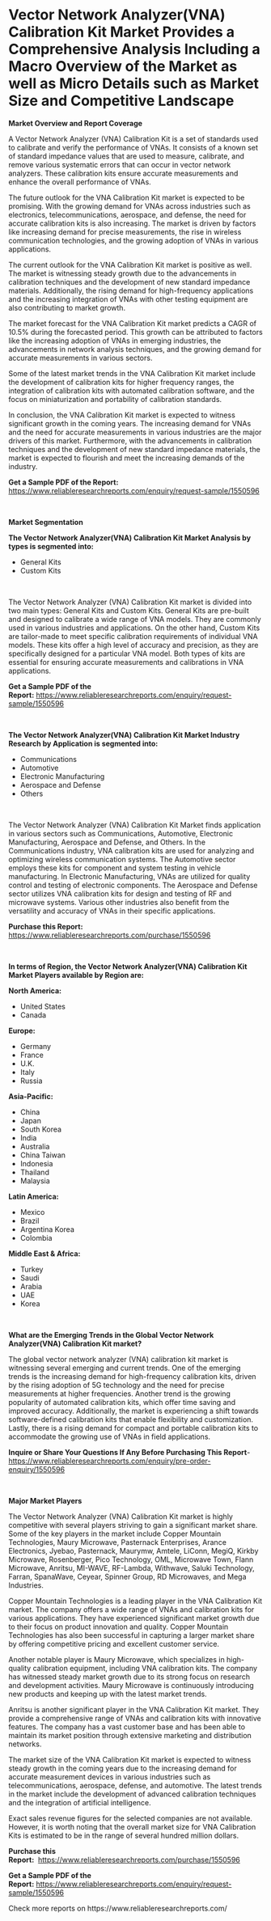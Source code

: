<p><h1>Vector Network Analyzer(VNA) Calibration Kit Market Provides a Comprehensive Analysis Including a Macro Overview of the Market as well as Micro Details such as Market Size and Competitive Landscape</h1></p><p><strong>Market Overview and Report Coverage</strong></p>
<p><p>A Vector Network Analyzer (VNA) Calibration Kit is a set of standards used to calibrate and verify the performance of VNAs. It consists of a known set of standard impedance values that are used to measure, calibrate, and remove various systematic errors that can occur in vector network analyzers. These calibration kits ensure accurate measurements and enhance the overall performance of VNAs.</p><p>The future outlook for the VNA Calibration Kit market is expected to be promising. With the growing demand for VNAs across industries such as electronics, telecommunications, aerospace, and defense, the need for accurate calibration kits is also increasing. The market is driven by factors like increasing demand for precise measurements, the rise in wireless communication technologies, and the growing adoption of VNAs in various applications.</p><p>The current outlook for the VNA Calibration Kit market is positive as well. The market is witnessing steady growth due to the advancements in calibration techniques and the development of new standard impedance materials. Additionally, the rising demand for high-frequency applications and the increasing integration of VNAs with other testing equipment are also contributing to market growth.</p><p>The market forecast for the VNA Calibration Kit market predicts a CAGR of 10.5% during the forecasted period. This growth can be attributed to factors like the increasing adoption of VNAs in emerging industries, the advancements in network analysis techniques, and the growing demand for accurate measurements in various sectors.</p><p>Some of the latest market trends in the VNA Calibration Kit market include the development of calibration kits for higher frequency ranges, the integration of calibration kits with automated calibration software, and the focus on miniaturization and portability of calibration standards.</p><p>In conclusion, the VNA Calibration Kit market is expected to witness significant growth in the coming years. The increasing demand for VNAs and the need for accurate measurements in various industries are the major drivers of this market. Furthermore, with the advancements in calibration techniques and the development of new standard impedance materials, the market is expected to flourish and meet the increasing demands of the industry.</p></p>
<p><strong>Get a Sample PDF of the Report:</strong> <a href="https://www.reliableresearchreports.com/enquiry/request-sample/1550596">https://www.reliableresearchreports.com/enquiry/request-sample/1550596</a></p>
<p>&nbsp;</p>
<p><strong>Market Segmentation</strong></p>
<p><strong>The Vector Network Analyzer(VNA) Calibration Kit Market Analysis by types is segmented into:</strong></p>
<p><ul><li>General Kits</li><li>Custom Kits</li></ul></p>
<p>&nbsp;</p>
<p><p>The Vector Network Analyzer (VNA) Calibration Kit market is divided into two main types: General Kits and Custom Kits. General Kits are pre-built and designed to calibrate a wide range of VNA models. They are commonly used in various industries and applications. On the other hand, Custom Kits are tailor-made to meet specific calibration requirements of individual VNA models. These kits offer a high level of accuracy and precision, as they are specifically designed for a particular VNA model. Both types of kits are essential for ensuring accurate measurements and calibrations in VNA applications.</p></p>
<p><strong>Get a Sample PDF of the Report:</strong>&nbsp;<a href="https://www.reliableresearchreports.com/enquiry/request-sample/1550596">https://www.reliableresearchreports.com/enquiry/request-sample/1550596</a></p>
<p>&nbsp;</p>
<p><strong>The Vector Network Analyzer(VNA) Calibration Kit Market Industry Research by Application is segmented into:</strong></p>
<p><ul><li>Communications</li><li>Automotive</li><li>Electronic Manufacturing</li><li>Aerospace and Defense</li><li>Others</li></ul></p>
<p>&nbsp;</p>
<p><p>The Vector Network Analyzer (VNA) Calibration Kit Market finds application in various sectors such as Communications, Automotive, Electronic Manufacturing, Aerospace and Defense, and Others. In the Communications industry, VNA calibration kits are used for analyzing and optimizing wireless communication systems. The Automotive sector employs these kits for component and system testing in vehicle manufacturing. In Electronic Manufacturing, VNAs are utilized for quality control and testing of electronic components. The Aerospace and Defense sector utilizes VNA calibration kits for design and testing of RF and microwave systems. Various other industries also benefit from the versatility and accuracy of VNAs in their specific applications.</p></p>
<p><strong>Purchase this Report:</strong>&nbsp; <a href="https://www.reliableresearchreports.com/purchase/1550596">https://www.reliableresearchreports.com/purchase/1550596</a></p>
<p>&nbsp;</p>
<p><strong>In terms of Region, the Vector Network Analyzer(VNA) Calibration Kit Market Players available by Region are:</strong></p>
<p>
    <p> <strong> North America: </strong>
        <ul>
            <li>United States</li>
            <li>Canada</li>
        </ul>
        </p> 
    <p> <strong> Europe: </strong>
        <ul>
            <li>Germany</li>
            <li>France</li>
            <li>U.K.</li>
            <li>Italy</li>
            <li>Russia</li>
        </ul>
        </p> 
    <p> <strong> Asia-Pacific: </strong>
        <ul>
            <li>China</li>
            <li>Japan</li>
            <li>South Korea</li>
            <li>India</li>
            <li>Australia</li>
            <li>China Taiwan</li>
            <li>Indonesia</li>
            <li>Thailand</li>
            <li>Malaysia</li>
        </ul>
        </p> 
    <p> <strong> Latin America: </strong>
        <ul>
            <li>Mexico</li>
            <li>Brazil</li>
            <li>Argentina Korea</li>
            <li>Colombia</li>
        </ul>
        </p> 
    <p> <strong> Middle East & Africa: </strong>
        <ul>
            <li>Turkey</li>
            <li>Saudi</li>
            <li>Arabia</li>
            <li>UAE</li>
            <li>Korea</li>
        </ul>
    </p>
    </p>
<p>&nbsp;</p>
<p><strong>What are the Emerging Trends in the Global Vector Network Analyzer(VNA) Calibration Kit market?</strong></p>
<p><p>The global vector network analyzer (VNA) calibration kit market is witnessing several emerging and current trends. One of the emerging trends is the increasing demand for high-frequency calibration kits, driven by the rising adoption of 5G technology and the need for precise measurements at higher frequencies. Another trend is the growing popularity of automated calibration kits, which offer time saving and improved accuracy. Additionally, the market is experiencing a shift towards software-defined calibration kits that enable flexibility and customization. Lastly, there is a rising demand for compact and portable calibration kits to accommodate the growing use of VNAs in field applications.</p></p>
<p><strong>Inquire or Share Your Questions If Any Before Purchasing This Report</strong>- <a href="https://www.reliableresearchreports.com/enquiry/pre-order-enquiry/1550596">https://www.reliableresearchreports.com/enquiry/pre-order-enquiry/1550596</a></p>
<p>&nbsp;</p>
<p><strong>Major Market Players</strong></p>
<p><p>The Vector Network Analyzer (VNA) Calibration Kit market is highly competitive with several players striving to gain a significant market share. Some of the key players in the market include Copper Mountain Technologies, Maury Microwave, Pasternack Enterprises, Arance Electronics, Jyebao, Pasternack, Maurymw, Amtele, LiConn, MegiQ, Kirkby Microwave, Rosenberger, Pico Technology, OML, Microwave Town, Flann Microwave, Anritsu, MI-WAVE, RF-Lambda, Withwave, Saluki Technology, Farran, SpanaWave, Ceyear, Spinner Group, RD Microwaves, and Mega Industries.</p><p>Copper Mountain Technologies is a leading player in the VNA Calibration Kit market. The company offers a wide range of VNAs and calibration kits for various applications. They have experienced significant market growth due to their focus on product innovation and quality. Copper Mountain Technologies has also been successful in capturing a larger market share by offering competitive pricing and excellent customer service.</p><p>Another notable player is Maury Microwave, which specializes in high-quality calibration equipment, including VNA calibration kits. The company has witnessed steady market growth due to its strong focus on research and development activities. Maury Microwave is continuously introducing new products and keeping up with the latest market trends.</p><p>Anritsu is another significant player in the VNA Calibration Kit market. They provide a comprehensive range of VNAs and calibration kits with innovative features. The company has a vast customer base and has been able to maintain its market position through extensive marketing and distribution networks.</p><p>The market size of the VNA Calibration Kit market is expected to witness steady growth in the coming years due to the increasing demand for accurate measurement devices in various industries such as telecommunications, aerospace, defense, and automotive. The latest trends in the market include the development of advanced calibration techniques and the integration of artificial intelligence.</p><p>Exact sales revenue figures for the selected companies are not available. However, it is worth noting that the overall market size for VNA Calibration Kits is estimated to be in the range of several hundred million dollars.</p></p>
<p><strong>Purchase this Report:</strong>&nbsp;&nbsp;<a href="https://www.reliableresearchreports.com/purchase/1550596">https://www.reliableresearchreports.com/purchase/1550596</a></p>
<p></p>
<p><strong>Get a Sample PDF of the Report:</strong>&nbsp;<a href="https://www.reliableresearchreports.com/enquiry/request-sample/1550596">https://www.reliableresearchreports.com/enquiry/request-sample/1550596</a></p>
<p>Check more reports on https://www.reliableresearchreports.com/</p>